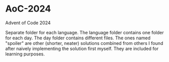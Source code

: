 # AoC-2024
Advent of Code 2024

Separate folder for each language. The language folder contains one folder for each day. The day folder contains different files. The ones named "spoiler" are other (shorter, neater) solutions combined from others I found after naively implementing the solution first myself. They are included for learning purposes.

